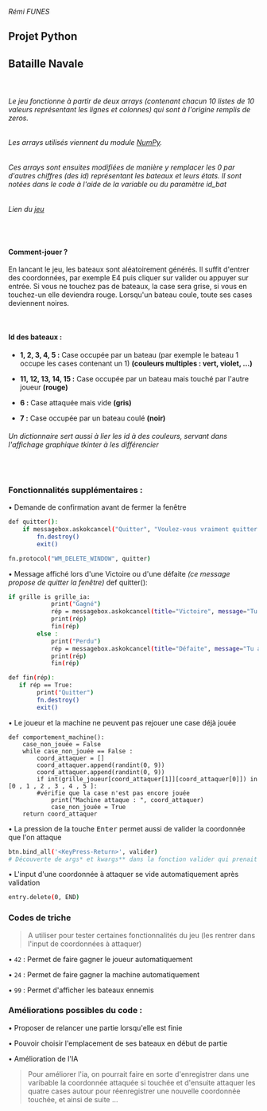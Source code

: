 _Rémi FUNES_
## Projet Python
## Bataille Navale

&nbsp;

###### Le jeu fonctionne à partir de deux arrays (contenant chacun 10 listes de 10 valeurs représentant les lignes et colonnes) qui sont à l'origine remplis de zeros.

###### Les arrays utilisés viennent du module [NumPy][numpy].

###### Ces arrays sont ensuites modifiées de manière y remplacer les 0 par d'autres chiffres (des id) représentant les bateaux et leurs états. Il sont notées dans le code à l'aide de la variable ou du paramètre id_bat 

###### _Lien du [jeu][jeu]_

&nbsp;

#### Comment-jouer ?

En lancant le jeu, les bateaux sont aléatoirement générés. Il suffit d'entrer des coordonnées, par exemple E4 puis cliquer sur valider ou appuyer sur entrée.
Si vous ne touchez pas de bateaux, la case sera grise, si vous en touchez-un elle deviendra rouge. Lorsqu'un bateau coule, toute ses cases deviennent noires.

&nbsp;

#### Id des bateaux :

- __1, 2, 3, 4, 5 :__ Case occupée par un bateau (par exemple le bateau 1 occupe les cases contenant un 1) __(couleurs multiples : vert, violet, ...)__

- __11, 12, 13, 14, 15 :__ Case occupée par un bateau mais touché par l'autre joueur __(rouge)__

- __6 :__ Case attaquée mais vide __(gris)__

- __7 :__ Case occupée par un bateau coulé __(noir)__

###### _Un dictionnaire sert aussi à lier les id à des couleurs, servant dans l'affichage graphique tkinter à les différencier_

&nbsp;

### Fonctionnalités supplémentaires :

• Demande de confirmation avant de fermer la fenêtre
```sh
def quitter():
    if messagebox.askokcancel("Quitter", "Voulez-vous vraiment quitter ?"):
        fn.destroy()
        exit()

fn.protocol("WM_DELETE_WINDOW", quitter)
```
• Message affiché lors d'une Victoire ou d'une défaite _(ce message propose de quitter la fenêtre)_
def quitter():
```sh
if grille is grille_ia:
            print("Gagné")
            rép = messagebox.askokcancel(title="Victoire", message="Tu as gagné \n Veux-tu quitter ?")
            print(rép)
            fin(rép)
        else :
            print("Perdu")
            rép = messagebox.askokcancel(title="Défaite", message="Tu as perdu \n Veux-tu quitter ?")
            print(rép)
            fin(rép)

def fin(rép):
   if rép == True:
        print("Quitter")
        fn.destroy()
        exit()
```

• Le joueur et la machine ne peuvent pas rejouer une case déjà jouée
```
def comportement_machine():
    case_non_jouée = False
    while case_non_jouée == False :
        coord_attaquer = []
        coord_attaquer.append(randint(0, 9))
        coord_attaquer.append(randint(0, 9))
        if int(grille_joueur[coord_attaquer[1]][coord_attaquer[0]]) in [0 , 1 , 2 , 3 , 4 , 5 ]:
        #vérifie que la case n'est pas encore jouée
            print("Machine attaque : ", coord_attaquer)
            case_non_jouée = True
    return coord_attaquer
```
• La pression de la touche <kbd>Enter</kbd> permet aussi de valider la coordonnée que l'on attaque
```sh
btn.bind_all('<KeyPress-Return>', valider)
# Découverte de args* et kwargs** dans la fonction valider qui prenait donc un paramètre en trop
```

• L'input d'une coordonnée à attaquer se vide automatiquement après validation

```sh
entry.delete(0, END)
```


### Codes de triche

> A utiliser pour tester certaines fonctionnalités du jeu
(les rentrer dans l'input de coordonnées à attaquer)

• `42` : Permet de faire gagner le joueur automatiquement

• `24` : Permet de faire gagner la machine automatiquement

• `99` : Permet d'afficher les bateaux ennemis

### Améliorations possibles du code :

• Proposer de relancer une partie lorsqu'elle est finie

• Pouvoir choisir l'emplacement de ses bateaux en début de partie

• Amélioration de l'IA

> Pour améliorer l'ia, on pourrait faire en sorte d'enregistrer dans une varibable la coordonnée attaquée si touchée et d'ensuite attaquer les quatre cases autour pour réenregistrer une nouvelle coordonnée touchée, et ainsi de suite ...

   [numpy]: <https://numpy.org/>
   [jeu]: <https://github.com/1Post3ur/Bataille-navale>
